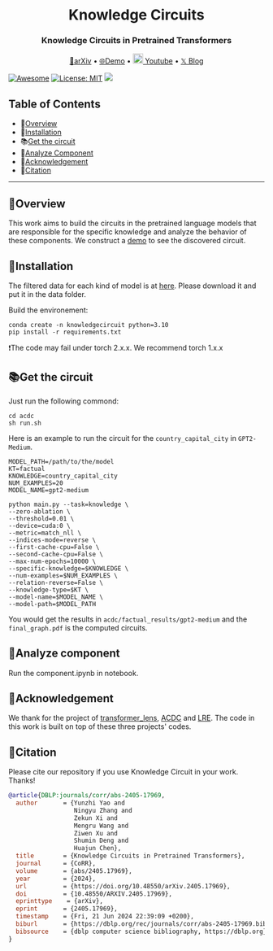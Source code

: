 <h1 align="center"> Knowledge Circuits </h1>
<h3 align="center"> Knowledge Circuits in Pretrained Transformers </h3>

<p align="center">
  <a href="https://arxiv.org/abs/2405.17969">📄arXiv</a> •
  <a href="http://knowledgecircuits.zjukg.cn/">🌐Demo</a> •
  <a href="https://www.youtube.com/watch?v=qDgCLeDs4Kg"> <img src="https://img.icons8.com/?size=100&id=19318&format=png&color=000000" height="20" width="20"> Youtube</a> • 
    <a href="https://x.com/zxlzr/status/1797261767674138924">𝕏 Blog</a>
</p>

[![Awesome](https://awesome.re/badge.svg)](https://github.com/zjunlp/KnowledgeCircuits) 
[![License: MIT](https://img.shields.io/badge/License-MIT-green.svg)](https://opensource.org/licenses/MIT)
![](https://img.shields.io/github/last-commit/zjunlp/KnowledgeCircuits?color=green) 



## Table of Contents
- 🌟[Overview](#overview)
- 🔧[Installation](#installation)
- 📚[Get the circuit](#get-the-circuit)
- 🧐[Analyze Component](#analyze-component)
- 🌻[Acknowledgement](#acknowledgement)
- 🚩[Citation](#citation)

---


## 🌟Overview

This work aims to build the circuits in the pretrained language models that are responsible for the specific knowledge and analyze the behavior of these components.
We construct a [demo](http://knowledgecircuits.zjukg.cn/) to see the discovered circuit.


## 🔧Installation

The filtered data for each kind of model is at [here](https://pan.zju.edu.cn/share/7c613d16095c504605f83eba72). Please download it and put it in the data folder.

Build the environement:
```
conda create -n knowledgecircuit python=3.10
pip install -r requirements.txt
```
❗️The code may fail under torch 2.x.x. We recommend torch 1.x.x

## 📚Get the circuit

Just run the following commond:
```
cd acdc
sh run.sh
```
Here is an example to run the circuit for the `country_capital_city` in `GPT2-Medium`.
```
MODEL_PATH=/path/to/the/model
KT=factual 
KNOWLEDGE=country_capital_city
NUM_EXAMPLES=20
MODEL_NAME=gpt2-medium

python main.py --task=knowledge \
--zero-ablation \
--threshold=0.01 \
--device=cuda:0 \
--metric=match_nll \
--indices-mode=reverse \
--first-cache-cpu=False \
--second-cache-cpu=False \
--max-num-epochs=10000 \
--specific-knowledge=$KNOWLEDGE \
--num-examples=$NUM_EXAMPLES \
--relation-reverse=False \
--knowledge-type=$KT \
--model-name=$MODEL_NAME \
--model-path=$MODEL_PATH
```

You would get the results in `acdc/factual_results/gpt2-medium` and the  `final_graph.pdf` is the computed circuits.

## 🧐Analyze component

Run the component.ipynb in notebook.

## 🌻Acknowledgement

We thank for the project of [transformer_lens](https://github.com/TransformerLensOrg/TransformerLens), [ACDC](https://github.com/ArthurConmy/Automatic-Circuit-Discovery) and [LRE](https://lre.baulab.info/).
The code in this work is built on top of these three projects' codes.


## 🚩Citation

Please cite our repository if you use Knowledge Circuit in your work. Thanks!

```bibtex
@article{DBLP:journals/corr/abs-2405-17969,
  author       = {Yunzhi Yao and
                  Ningyu Zhang and
                  Zekun Xi and
                  Mengru Wang and
                  Ziwen Xu and
                  Shumin Deng and
                  Huajun Chen},
  title        = {Knowledge Circuits in Pretrained Transformers},
  journal      = {CoRR},
  volume       = {abs/2405.17969},
  year         = {2024},
  url          = {https://doi.org/10.48550/arXiv.2405.17969},
  doi          = {10.48550/ARXIV.2405.17969},
  eprinttype    = {arXiv},
  eprint       = {2405.17969},
  timestamp    = {Fri, 21 Jun 2024 22:39:09 +0200},
  biburl       = {https://dblp.org/rec/journals/corr/abs-2405-17969.bib},
  bibsource    = {dblp computer science bibliography, https://dblp.org}
}
```
